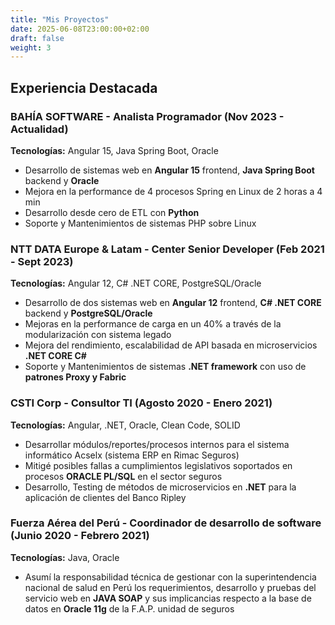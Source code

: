 ```yaml
---
title: "Mis Proyectos"
date: 2025-06-08T23:00:00+02:00
draft: false
weight: 3
---
```


## Experiencia Destacada

### **BAHÍA SOFTWARE** - Analista Programador (Nov 2023 - Actualidad)
**Tecnologías:** Angular 15, Java Spring Boot, Oracle

- Desarrollo de sistemas web en **Angular 15** frontend, **Java Spring Boot** backend y **Oracle**
- Mejora en la performance de 4 procesos Spring en Linux de 2 horas a 4 min
- Desarrollo desde cero de ETL con **Python**
- Soporte y Mantenimientos de sistemas PHP sobre Linux

### **NTT DATA Europe & Latam** - Center Senior Developer (Feb 2021 - Sept 2023)
**Tecnologías:** Angular 12, C# .NET CORE, PostgreSQL/Oracle

- Desarrollo de dos sistemas web en **Angular 12** frontend, **C# .NET CORE** backend y **PostgreSQL/Oracle**
- Mejoras en la performance de carga en un 40% a través de la modularización con sistema legado
- Mejora del rendimiento, escalabilidad de API basada en microservicios **.NET CORE C#**
- Soporte y Mantenimientos de sistemas **.NET framework** con uso de **patrones Proxy y Fabric**

### **CSTI Corp** - Consultor TI (Agosto 2020 - Enero 2021)
**Tecnologías:** Angular, .NET, Oracle, Clean Code, SOLID

- Desarrollar módulos/reportes/procesos internos para el sistema informático Acselx (sistema ERP en Rimac Seguros)
- Mitigé posibles fallas a cumplimientos legislativos soportados en procesos **ORACLE PL/SQL** en el sector seguros
- Desarrollo, Testing de métodos de microservicios en **.NET** para la aplicación de clientes del Banco Ripley

### **Fuerza Aérea del Perú** - Coordinador de desarrollo de software (Junio 2020 - Febrero 2021)
**Tecnologías:** Java, Oracle

- Asumí la responsabilidad técnica de gestionar con la superintendencia nacional de salud en Perú los requerimientos, desarrollo y pruebas del servicio web en **JAVA SOAP** y sus implicancias respecto a la base de datos en **Oracle 11g** de la F.A.P. unidad de seguros 